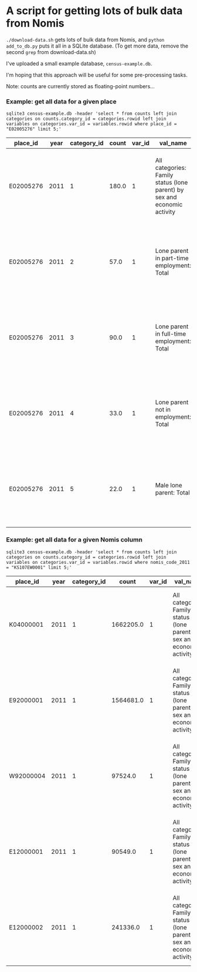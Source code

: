 # A script for getting lots of bulk data from Nomis

`./download-data.sh` gets lots of bulk data from Nomis, and `python add_to_db.py` puts it all in a SQLite database.
(To get more data, remove the second `grep` from download-data.sh)

I've uploaded a small example database, `census-example.db`.

I'm hoping that this approach will be useful for some pre-processing tasks.

Note: counts are currently stored as floating-point numbers...

### Example: get all data for a given place

```
sqlite3 census-example.db -header 'select * from counts left join categories on counts.category_id = categories.rowid left join variables on categories.var_id = variables.rowid where place_id = "E02005276" limit 5;'
```

place\_id|year|category\_id|count|var\_id|val\_name|measurement\_unit|stat\_unit|nomis\_code\_2011|var\_name|population|nomis\_table\_code\_2011
 --- | --- | --- | --- | --- | --- | --- | --- | --- | --- | --- | --- 
E02005276|2011|1|180.0|1|All categories: Family status (lone parent) by sex and economic activity|Count|Household|KS107EW0001|Lone parent households with dependent children|All lone parent households with dependent children where the lone parent is aged 16 to 74|KS107EW
E02005276|2011|2|57.0|1|Lone parent in part-time employment: Total|Count|Household|KS107EW0002|Lone parent households with dependent children|All lone parent households with dependent children where the lone parent is aged 16 to 74|KS107EW
E02005276|2011|3|90.0|1|Lone parent in full-time employment: Total|Count|Household|KS107EW0003|Lone parent households with dependent children|All lone parent households with dependent children where the lone parent is aged 16 to 74|KS107EW
E02005276|2011|4|33.0|1|Lone parent not in employment: Total|Count|Household|KS107EW0004|Lone parent households with dependent children|All lone parent households with dependent children where the lone parent is aged 16 to 74|KS107EW
E02005276|2011|5|22.0|1|Male lone parent: Total|Count|Household|KS107EW0005|Lone parent households with dependent children|All lone parent households with dependent children where the lone parent is aged 16 to 74|KS107EW

### Example: get all data for a given Nomis column

```
sqlite3 census-example.db -header 'select * from counts left join categories on counts.category_id = categories.rowid left join variables on categories.var_id = variables.rowid where nomis_code_2011 = "KS107EW0001" limit 5;'
```

place\_id|year|category\_id|count|var\_id|val\_name|measurement\_unit|stat\_unit|nomis\_code\_2011|var\_name|population|nomis\_table\_code\_2011
 --- | --- | --- | --- | --- | --- | --- | --- | --- | --- | --- | --- 
K04000001|2011|1|1662205.0|1|All categories: Family status (lone parent) by sex and economic activity|Count|Household|KS107EW0001|Lone parent households with dependent children|All lone parent households with dependent children where the lone parent is aged 16 to 74|KS107EW
E92000001|2011|1|1564681.0|1|All categories: Family status (lone parent) by sex and economic activity|Count|Household|KS107EW0001|Lone parent households with dependent children|All lone parent households with dependent children where the lone parent is aged 16 to 74|KS107EW
W92000004|2011|1|97524.0|1|All categories: Family status (lone parent) by sex and economic activity|Count|Household|KS107EW0001|Lone parent households with dependent children|All lone parent households with dependent children where the lone parent is aged 16 to 74|KS107EW
E12000001|2011|1|90549.0|1|All categories: Family status (lone parent) by sex and economic activity|Count|Household|KS107EW0001|Lone parent households with dependent children|All lone parent households with dependent children where the lone parent is aged 16 to 74|KS107EW
E12000002|2011|1|241336.0|1|All categories: Family status (lone parent) by sex and economic activity|Count|Household|KS107EW0001|Lone parent households with dependent children|All lone parent households with dependent children where the lone parent is aged 16 to 74|KS107EW

